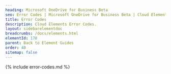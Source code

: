 ```yaml
---
heading: Microsoft OneDrive for Business Beta
seo: Error Codes | Microsoft OneDrive for Business Beta | Cloud Elements API Docs
title: Error Codes
description: Cloud Elements Error Codes.
layout: sidebarelementdoc
breadcrumbs: /docs/elements.html
elementId: 178
parent: Back to Element Guides
order: 40
sitemap: false
---
```


{% include error-codes.md %}
